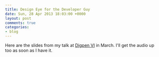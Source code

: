 ```yaml
---
title: Design Eye for the Developer Guy
date: Sun, 28 Apr 2013 18:03:00 +0000
layout: post
comments: true
categories:
- blog
---
```


Here are the slides from my talk at [Digpen VI](http://www.digpen.com/VI/) in March. I'll get the audio up too as soon as I have it.

<p><script async class="speakerdeck-embed" data-id="8cbe6c6076e401303b6712313940e31d" data-ratio="1.77777777777778" src="//speakerdeck.com/assets/embed.js"></script></p>



